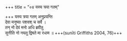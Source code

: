 +++
title = "०४ यस्य त्रया गतम्"

+++
यस्य त्रया गतम् अनुप्रयन्ति  
देवा मनुष्याः पशवश् च सर्वे ।  
तन् नो देवं मनो अधि ब्रवीतु  
सुनीति नो नयतु द्विषते मा रधाम ॥ +++(sunīti Griffiths 2004, 76)+++
